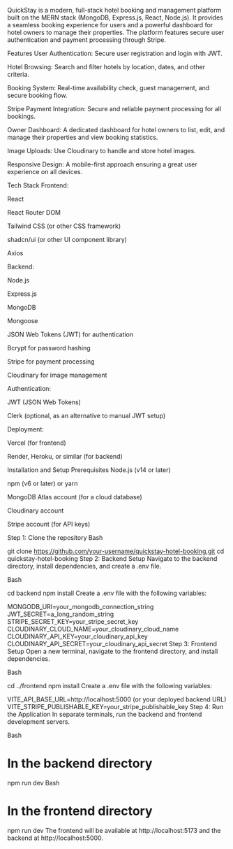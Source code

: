 QuickStay is a modern, full-stack hotel booking and management platform built on the MERN stack (MongoDB, Express.js, React, Node.js). It provides a seamless booking experience for users and a powerful dashboard for hotel owners to manage their properties. The platform features secure user authentication and payment processing through Stripe.

Features
User Authentication: Secure user registration and login with JWT.

Hotel Browsing: Search and filter hotels by location, dates, and other criteria.

Booking System: Real-time availability check, guest management, and secure booking flow.

Stripe Payment Integration: Secure and reliable payment processing for all bookings.

Owner Dashboard: A dedicated dashboard for hotel owners to list, edit, and manage their properties and view booking statistics.

Image Uploads: Use Cloudinary to handle and store hotel images.

Responsive Design: A mobile-first approach ensuring a great user experience on all devices.

Tech Stack
Frontend:

React

React Router DOM

Tailwind CSS (or other CSS framework)

shadcn/ui (or other UI component library)

Axios

Backend:

Node.js

Express.js

MongoDB

Mongoose

JSON Web Tokens (JWT) for authentication

Bcrypt for password hashing

Stripe for payment processing

Cloudinary for image management

Authentication:

JWT (JSON Web Tokens)

Clerk (optional, as an alternative to manual JWT setup)

Deployment:

Vercel (for frontend)

Render, Heroku, or similar (for backend)

Installation and Setup
Prerequisites
Node.js (v14 or later)

npm (v6 or later) or yarn

MongoDB Atlas account (for a cloud database)

Cloudinary account

Stripe account (for API keys)

Step 1: Clone the repository
Bash

git clone https://github.com/your-username/quickstay-hotel-booking.git
cd quickstay-hotel-booking
Step 2: Backend Setup
Navigate to the backend directory, install dependencies, and create a .env file.

Bash

cd backend
npm install
Create a .env file with the following variables:

MONGODB_URI=your_mongodb_connection_string
JWT_SECRET=a_long_random_string
STRIPE_SECRET_KEY=your_stripe_secret_key
CLOUDINARY_CLOUD_NAME=your_cloudinary_cloud_name
CLOUDINARY_API_KEY=your_cloudinary_api_key
CLOUDINARY_API_SECRET=your_cloudinary_api_secret
Step 3: Frontend Setup
Open a new terminal, navigate to the frontend directory, and install dependencies.

Bash

cd ../frontend
npm install
Create a .env file with the following variables:

VITE_API_BASE_URL=http://localhost:5000 (or your deployed backend URL)
VITE_STRIPE_PUBLISHABLE_KEY=your_stripe_publishable_key
Step 4: Run the Application
In separate terminals, run the backend and frontend development servers.

Bash

# In the backend directory
npm run dev
Bash

# In the frontend directory
npm run dev
The frontend will be available at http://localhost:5173 and the backend at http://localhost:5000.
